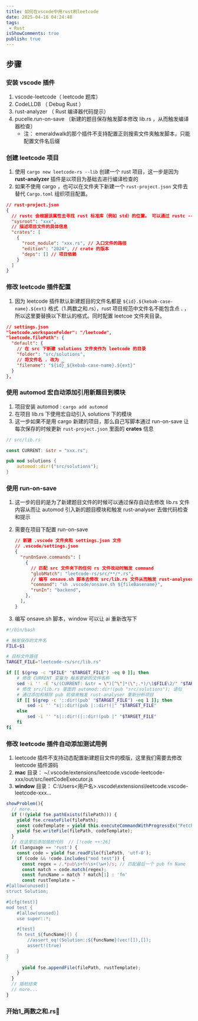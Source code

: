 ```yaml
---
title: 如何在vscode中用rust刷leetcode
date: 2025-04-16 04:24:48
tags:
 - Rust
isShowComments: true
publish: true
---
```


## 步骤

### 安装 vscode 插件

1. vscode-leetcode（ leetcode 题库）
2. CodeLLDB （ Debug Rust ）
3. rust-analyzer （ Rust 编译器代码提示）
4. pucelle.run-on-save （新建的题目保存触发脚本修改 lib.rs ，从而触发编译器检查）
    - 注： emeraldwalk的那个插件不支持配置正则搜索文件夹触发脚本，只能配置文件名后缀

### 创建 leetcode 项目

1. 使用 `cargo new leetcode-rs --lib` 创建一个 rust 项目，这一步是因为 **rust-analyzer** 插件是以项目为基础去进行编译检查的
2. 如果不使用 cargo ，也可以在文件夹下新建一个 `rust-project.json` 文件去替代 `Cargo.toml` 组织项目配置。

```json
// rust-project.json
{
  // rustc 会根据该属性去寻找 rust 标准库（例如 std）的位置。 可以通过 rustc --print sysroot 来获取 sysroot 的值。
  "sysroot": "xxx", 
  // 描述项目文件的具体信息
  "crates": [ 
    {
      "root_module": "xxx.rs", // 入口文件的路径
      "edition": "2024", // crate 的版本
      "deps": [] // 项目依赖
    }
  ]
}

```

### 修改 leetcode 插件配置

1. 因为 leetcode 插件默认新建题目的文件名都是  `${id}.${kebab-case-name}.${ext}` 格式（1.两数之和.rs），rust 项目规范中文件名不能包含点 **.** ，所以这里要替换以下默认的格式。同时配置 leetcoe 文件夹目录。

```json
// settings.json
"leetcode.workspaceFolder": "/leetcode",
"leetcode.filePath": {
  "default": {
    // 在 src 下新建 solutions 文件夹作为 leetcode 的目录
    "folder": "src/solutions",
    // 将文件名 . 改为 _
    "filename": "${id}_${kebab-case-name}.${ext}"
  }
},
```

### 使用 automod 宏自动添加引用新题目到模块

1. 项目安装 automod : `cargo add automod`
2. 在项目 lib.rs 下使用宏自动引入 solutions 下的模块
3. 这一步如果不是用 cargo 新建的项目，那么自己写脚本通过 run-on-save 让每次保存的时候更新 `rust-project.json` 里面的 **crates** 信息

```rust
// src/lib.rs 

const CURRENT: &str = "xxx.rs";

pub mod solutions {
    automod::dir!("src/solutions");
}
```

### 使用 run-on-save

1. 这一步的目的是为了新建题目文件的时候可以通过保存自动去修改 lib.rs 文件内容从而让 automod 引入新的题目模块和触发 rust-analyser 去做代码检查和提示
2. 需要在项目下配置 run-on-save

    ```json
    // 新建 .vscode 文件夹和 settings.json 文件
    // .vscode/settings.json
    {
      "runOnSave.commands": [
        {
          // 匹配 src 文件夹下的任何 rs 文件改动时触发 command 
          "globMatch": "leetcode-rs/src/**/*.rs",
          // 编写 onsave.sh 脚本去修改 src/lib.rs 文件从而触发 rust-analyser 重新分析项目，这里我把脚本都丢进.vscode 文件夹内
          "command": "sh .vscode/onsave.sh ${fileBasename}", 
          "runIn": "backend",
        },
      ],
    }
    ```

3. 编写 onsave.sh 脚本，window 可以让 ai 重新改写下

```bash .vscode/onsave.sh
#!/bin/bash

# 触发保存的文件名
FILE=$1

# 目标文件路径
TARGET_FILE="leetcode-rs/src/lib.rs"

if [[ $(grep -c "$FILE" "$TARGET_FILE") -eq 0 ]]; then
    # 修改 CURRENT 变量为 触发更新的文件名称
    sed -i '' -E "s/(CURRENT: &str = \")[^\"]*(\";.*)/\1$FILE\2/" "$TARGET_FILE"
    # 修改 src/lib.rs 里面的 automod::dir!(pub "src/solutions"); 语句
    # 通过添加和移除 pub 前缀来触发 rust-analyser 重新分析项目
    if [[ $(grep -c '::dir!(pub' "$TARGET_FILE") -eq 1 ]]; then
        sed -i '' "s|::dir!(pub |::dir!(|" "$TARGET_FILE"
    else
        sed -i '' "s|::dir!(|::dir!(pub |" "$TARGET_FILE"
    fi
fi
```

### 修改 leetcode 插件自动添加测试用例

1. leetcode 插件不支持动态配置新建题目文件的模版，这里我们需要去修改 leetcode 插件源码
2. **mac** 目录： ~/.vscode/extensions/leetcode.vscode-leetcode-xxx/out/src/leetCodeExecutor.js
3. **window** 目录： C:\Users\<用户名>\.vscode\extensions\leetcode.vscode-leetcode-xxx\...

```js
showProblem(){
  // more...
  if (!(yield fse.pathExists(filePath))) {
    yield fse.createFile(filePath);
    const codeTemplate = yield this.executeCommandWithProgressEx("Fetching problem data...", this.nodeExecutable, cmd);
    yield fse.writeFile(filePath, codeTemplate);
  }
  // 在这里后添加插桩代码  // [!code ++:26]
  if (language == 'rust') {
    const code = yield fse.readFile(filePath, 'utf-8');
    if (code && !code.includes("mod test")) {
      const regex = /.*pub\s+fn\s+(\w+)/s; // 匹配最后一个 pub fn Name
      const match = code.match(regex);
      const funcName = match ? match[1] : 'fn'
      const rustTemplate = `
#[allow(unused)]
struct Solution;

#[cfg(test)]
mod test {
    #[allow(unused)]
    use super::*;

    #[test]
    fn test_${funcName}() {
        //assert_eq!(Solution::${funcName}(vec![]),[]);
        assert!(true)
    }
}
`
      yield fse.appendFile(filePath, rustTemplate);
    }
  }
  // 插桩结束
  // more...
}
```

### 开始1_两数之和.rs🤪
